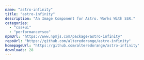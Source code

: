 ```yaml
---
name: "astro-infinity"
title: "astro-infinity"
description: "An Image Component for Astro. Works With SSR."
categories:
  - "css+ui"
  - "performance+seo"
npmUrl: "https://www.npmjs.com/package/astro-infinity"
repoUrl: "https://github.com/alteredorange/astro-infinity"
homepageUrl: "https://github.com/alteredorange/astro-infinity"
downloads: 28
---
```

